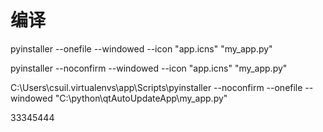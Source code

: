 # 编译
pyinstaller --onefile --windowed --icon "app.icns" "my_app.py"


pyinstaller --noconfirm --windowed --icon "app.icns" "my_app.py"

C:\Users\csuil\.virtualenvs\app\Scripts\pyinstaller --noconfirm --onefile --windowed  "C:\python\qtAutoUpdateApp\my_app.py"

33345444
